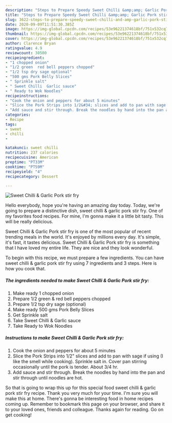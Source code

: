 ```yaml
---
description: "Steps to Prepare Speedy Sweet Chilli &amp;amp; Garlic Pork stir fry"
title: "Steps to Prepare Speedy Sweet Chilli &amp;amp; Garlic Pork stir fry"
slug: 3622-steps-to-prepare-speedy-sweet-chilli-and-amp-garlic-pork-stir-fry
date: 2020-09-09T11:51:30.385Z
image: https://img-global.cpcdn.com/recipes/53e96221374618bf/751x532cq70/sweet-chilli-garlic-pork-stir-fry-recipe-main-photo.jpg
thumbnail: https://img-global.cpcdn.com/recipes/53e96221374618bf/751x532cq70/sweet-chilli-garlic-pork-stir-fry-recipe-main-photo.jpg
cover: https://img-global.cpcdn.com/recipes/53e96221374618bf/751x532cq70/sweet-chilli-garlic-pork-stir-fry-recipe-main-photo.jpg
author: Clarence Bryan
ratingvalue: 4.9
reviewcount: 30500
recipeingredient:
- "1 chopped onion"
- "1/2 green  red bell peppers chopped"
- "1/2 tsp dry sage optional"
- "500 gms Pork Belly Slices"
- " Sprinkle salt"
- " Sweet Chilli  Garlic sauce"
- " Ready to Wok Noodles"
recipeinstructions:
- "Cook the onion and peppers for about 5 minutes"
- "Slice the Pork Strips into 1/2&#34; slices and add to pan with sage if using (I like the smell while cooking). Sprinkle salt in. Cover pan stirring occasionally until the pork is tender. About 3/4 hr."
- "Add sauce and stir through. Break the noodles by hand into the pan and stir through until noodles are hot."
categories:
- Recipe
tags:
- sweet
- chilli
- 

katakunci: sweet chilli  
nutrition: 237 calories
recipecuisine: American
preptime: "PT33M"
cooktime: "PT59M"
recipeyield: "4"
recipecategory: Dessert

---
```



![Sweet Chilli &amp; Garlic Pork stir fry](https://img-global.cpcdn.com/recipes/53e96221374618bf/751x532cq70/sweet-chilli-garlic-pork-stir-fry-recipe-main-photo.jpg)

Hello everybody, hope you're having an amazing day today. Today, we're going to prepare a distinctive dish, sweet chilli &amp; garlic pork stir fry. One of my favorites food recipes. For mine, I'm gonna make it a little bit tasty. This will be really delicious.



Sweet Chilli &amp; Garlic Pork stir fry is one of the most popular of recent trending meals in the world. It's enjoyed by millions every day. It's simple, it's fast, it tastes delicious. Sweet Chilli &amp; Garlic Pork stir fry is something that I have loved my entire life. They are nice and they look wonderful.


To begin with this recipe, we must prepare a few ingredients. You can have sweet chilli &amp; garlic pork stir fry using 7 ingredients and 3 steps. Here is how you cook that.

<!--inarticleads1-->

##### The ingredients needed to make Sweet Chilli &amp; Garlic Pork stir fry:

1. Make ready 1 chopped onion
1. Prepare 1/2 green &amp; red bell peppers chopped
1. Prepare 1/2 tsp dry sage (optional)
1. Make ready 500 gms Pork Belly Slices
1. Get  Sprinkle salt
1. Take  Sweet Chilli &amp; Garlic sauce
1. Take  Ready to Wok Noodles




<!--inarticleads2-->

##### Instructions to make Sweet Chilli &amp; Garlic Pork stir fry:

1. Cook the onion and peppers for about 5 minutes
1. Slice the Pork Strips into 1/2&#34; slices and add to pan with sage if using (I like the smell while cooking). Sprinkle salt in. Cover pan stirring occasionally until the pork is tender. About 3/4 hr.
1. Add sauce and stir through. Break the noodles by hand into the pan and stir through until noodles are hot.




So that is going to wrap this up for this special food sweet chilli &amp; garlic pork stir fry recipe. Thank you very much for your time. I'm sure you will make this at home. There's gonna be interesting food in home recipes coming up. Remember to bookmark this page on your browser, and share it to your loved ones, friends and colleague. Thanks again for reading. Go on get cooking!
